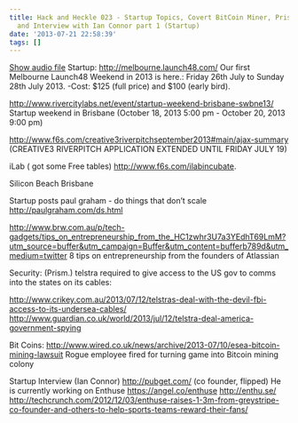 ```yaml
---
title: Hack and Heckle 023 - Startup Topics, Covert BitCoin Miner, Prism with Telstra
  and Interview with Ian Connor part 1 (Startup)
date: '2013-07-21 22:58:39'
tags: []
---
```


<a href="https://drive.google.com/open?id=0B3KFoVQ01nUJclN0dGlwSnJBRk0">Show audio file</a>
 Startup:
http://melbourne.launch48.com/
Our first Melbourne Launch48 Weekend in 2013 is here.: Friday 26th July to Sunday 28th July 2013. -Cost: $125 (full price) and $100 (early bird).

http://www.rivercitylabs.net/event/startup-weekend-brisbane-swbne13/
Startup weekend in Brisbane (October 18, 2013 5:00 pm -  October 20, 2013 9:00 pm)

http://www.f6s.com/creative3riverpitchseptember2013#main/ajax-summary
(CREATIVE3 RIVERPITCH APPLICATION EXTENDED UNTIL FRIDAY JULY 19)


iLab ( got some Free tables)
http://www.f6s.com/ilabincubate.

Silicon Beach Brisbane

Startup posts
paul graham - do things that don’t scale
http://paulgraham.com/ds.html

http://www.brw.com.au/p/tech-gadgets/tips_on_entrepreneurship_from_the_HC1zwhr3U7a3YEdhT69LmM?utm_source=buffer&utm_campaign=Buffer&utm_content=bufferb789d&utm_medium=twitter
8 tips on entrepreneurship from the founders of Atlassian

Security:
(Prism.) telstra required to give access to the US gov to comms into the states on its cables:

http://www.crikey.com.au/2013/07/12/telstras-deal-with-the-devil-fbi-access-to-its-undersea-cables/
http://www.guardian.co.uk/world/2013/jul/12/telstra-deal-america-government-spying

Bit Coins:
http://www.wired.co.uk/news/archive/2013-07/10/esea-bitcoin-mining-lawsuit
Rogue employee fired for turning game into Bitcoin mining colony


Startup Interview (Ian Connor)
http://pubget.com/ (co founder, flipped)
He is currently working on Enthuse
https://angel.co/enthuse
http://enthu.se/
http://techcrunch.com/2012/12/03/enthuse-raises-1-3m-from-greystripe-co-founder-and-others-to-help-sports-teams-reward-their-fans/

